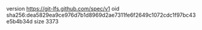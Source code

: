 version https://git-lfs.github.com/spec/v1
oid sha256:dea5829ea9ce976d7b1d8969d2ae7311fe6f2649c1072cdc1f97bc43e5b4b34d
size 3373
